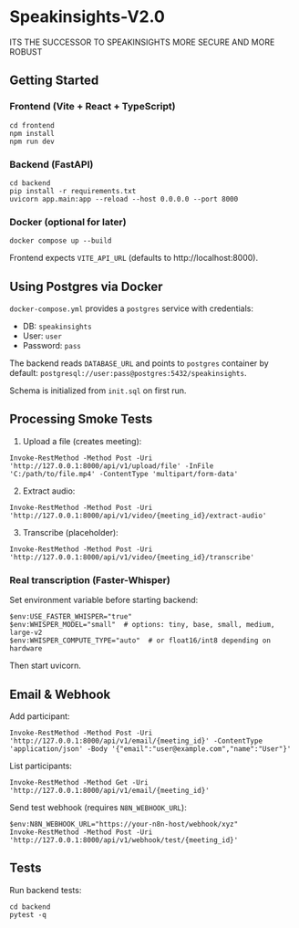 # Speakinsights-V2.0
ITS THE SUCCESSOR TO SPEAKINSIGHTS MORE SECURE AND MORE ROBUST

## Getting Started

### Frontend (Vite + React + TypeScript)
```
cd frontend
npm install
npm run dev
```

### Backend (FastAPI)
```
cd backend
pip install -r requirements.txt
uvicorn app.main:app --reload --host 0.0.0.0 --port 8000
```

### Docker (optional for later)
```
docker compose up --build
```

Frontend expects `VITE_API_URL` (defaults to http://localhost:8000).

## Using Postgres via Docker

`docker-compose.yml` provides a `postgres` service with credentials:
- DB: `speakinsights`
- User: `user`
- Password: `pass`

The backend reads `DATABASE_URL` and points to `postgres` container by default:
`postgresql://user:pass@postgres:5432/speakinsights`.

Schema is initialized from `init.sql` on first run.

## Processing Smoke Tests

1) Upload a file (creates meeting):
```
Invoke-RestMethod -Method Post -Uri 'http://127.0.0.1:8000/api/v1/upload/file' -InFile 'C:/path/to/file.mp4' -ContentType 'multipart/form-data'
```

2) Extract audio:
```
Invoke-RestMethod -Method Post -Uri 'http://127.0.0.1:8000/api/v1/video/{meeting_id}/extract-audio'
```

3) Transcribe (placeholder):
```
Invoke-RestMethod -Method Post -Uri 'http://127.0.0.1:8000/api/v1/video/{meeting_id}/transcribe'
```

### Real transcription (Faster-Whisper)

Set environment variable before starting backend:
```
$env:USE_FASTER_WHISPER="true"
$env:WHISPER_MODEL="small"  # options: tiny, base, small, medium, large-v2
$env:WHISPER_COMPUTE_TYPE="auto"  # or float16/int8 depending on hardware
```
Then start uvicorn.

## Email & Webhook

Add participant:
```
Invoke-RestMethod -Method Post -Uri 'http://127.0.0.1:8000/api/v1/email/{meeting_id}' -ContentType 'application/json' -Body '{"email":"user@example.com","name":"User"}'
```

List participants:
```
Invoke-RestMethod -Method Get -Uri 'http://127.0.0.1:8000/api/v1/email/{meeting_id}'
```

Send test webhook (requires `N8N_WEBHOOK_URL`):
```
$env:N8N_WEBHOOK_URL="https://your-n8n-host/webhook/xyz"
Invoke-RestMethod -Method Post -Uri 'http://127.0.0.1:8000/api/v1/webhook/test/{meeting_id}'
```

## Tests

Run backend tests:
```
cd backend
pytest -q
```
